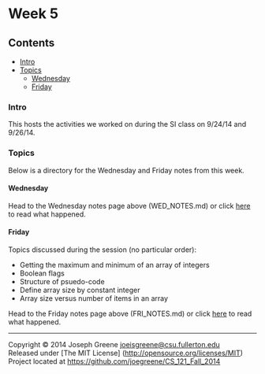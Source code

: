 # Week 5

## Contents
- [Intro](#intro)
- [Topics](#topics)
  - [Wednesday](#wednesday)
  - [Friday](#friday)
  
### Intro
This hosts the activities we worked on during the SI class on 9/24/14 and 9/26/14.

### Topics
Below is a directory for the Wednesday and Friday notes from this week.

#### Wednesday
Head to the Wednesday notes page above (WED_NOTES.md) or click [here](WED_NOTES.md) to 
read what happened.

#### Friday
Topics discussed during the session (no particular order):
- Getting the maximum and minimum of an array of integers
- Boolean flags
- Structure of psuedo-code
- Define array size by constant integer
- Array size versus number of items in an array

Head to the Friday notes page above (FRI_NOTES.md) or click [here](FRI_NOTES.md) to read 
what happened.

-------------------------------------------------------------------------------

Copyright &copy; 2014 Joseph Greene <joeisgreene@csu.fullerton.edu>  
Released under [The MIT License] (http://opensource.org/licenses/MIT)  
Project located at <https://github.com/joegreene/CS_121_Fall_2014>
